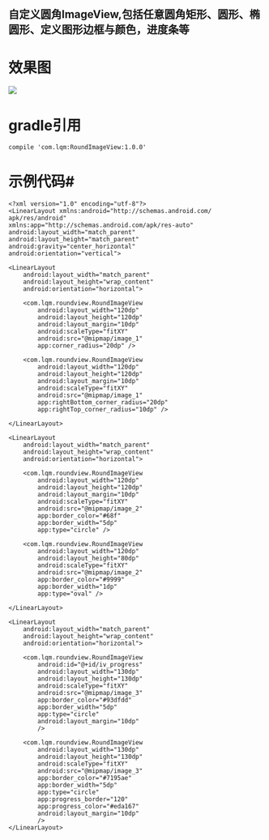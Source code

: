 ## 自定义圆角ImageView,包括任意圆角矩形、圆形、椭圆形、定义图形边框与颜色，进度条等 ##

# 效果图 #
![](https://i.imgur.com/FN5TD4M.jpg)

# gradle引用 #
    compile 'com.lqm:RoundImageView:1.0.0'

# 示例代码#

    <?xml version="1.0" encoding="utf-8"?>
	<LinearLayout xmlns:android="http://schemas.android.com/	apk/res/android"
    xmlns:app="http://schemas.android.com/apk/res-auto"
    android:layout_width="match_parent"
    android:layout_height="match_parent"
    android:gravity="center_horizontal"
    android:orientation="vertical">

    <LinearLayout
        android:layout_width="match_parent"
        android:layout_height="wrap_content"
        android:orientation="horizontal">

        <com.lqm.roundview.RoundImageView
            android:layout_width="120dp"
            android:layout_height="120dp"
            android:layout_margin="10dp"
            android:scaleType="fitXY"
            android:src="@mipmap/image_1"
            app:corner_radius="20dp" />

        <com.lqm.roundview.RoundImageView
            android:layout_width="120dp"
            android:layout_height="120dp"
            android:layout_margin="10dp"
            android:scaleType="fitXY"
            android:src="@mipmap/image_1"
            app:rightBottom_corner_radius="20dp"
            app:rightTop_corner_radius="10dp" />

    </LinearLayout>

    <LinearLayout
        android:layout_width="match_parent"
        android:layout_height="wrap_content"
        android:orientation="horizontal">

        <com.lqm.roundview.RoundImageView
            android:layout_width="120dp"
            android:layout_height="120dp"
            android:layout_margin="10dp"
            android:scaleType="fitXY"
            android:src="@mipmap/image_2"
            app:border_color="#68f"
            app:border_width="5dp"
            app:type="circle" />

        <com.lqm.roundview.RoundImageView
            android:layout_width="120dp"
            android:layout_height="80dp"
            android:scaleType="fitXY"
            android:src="@mipmap/image_2"
            app:border_color="#9999"
            app:border_width="1dp"
            app:type="oval" />

    </LinearLayout>

    <LinearLayout
        android:layout_width="match_parent"
        android:layout_height="wrap_content"
        android:orientation="horizontal">

        <com.lqm.roundview.RoundImageView
            android:id="@+id/iv_progress"
            android:layout_width="130dp"
            android:layout_height="130dp"
            android:scaleType="fitXY"
            android:src="@mipmap/image_3"
            app:border_color="#93dfdd"
            app:border_width="5dp"
            app:type="circle"
            android:layout_margin="10dp"
            />

        <com.lqm.roundview.RoundImageView
            android:layout_width="130dp"
            android:layout_height="130dp"
            android:scaleType="fitXY"
            android:src="@mipmap/image_3"
            app:border_color="#7195ae"
            app:border_width="5dp"
            app:type="circle"
            app:progress_border="120"
            app:progress_color="#eda167"
            android:layout_margin="10dp"
            />
    </LinearLayout>
</LinearLayout>

